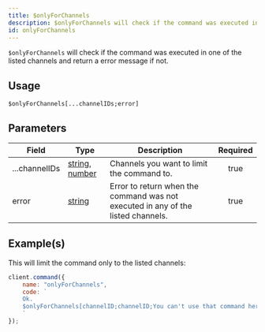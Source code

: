 ```yaml
---
title: $onlyForChannels
description: $onlyForChannels will check if the command was executed in one of the listed channels and return a error message if not.
id: onlyForChannels
---
```


`$onlyForChannels` will check if the command was executed in one of the listed channels and return a error message if
not.

## Usage

```aoi
$onlyForChannels[...channelIDs;error]
```

## Parameters

| Field         | Type                                                                                                                                                                                                 | Description                                                                      | Required |
| ------------- | ---------------------------------------------------------------------------------------------------------------------------------------------------------------------------------------------------- | -------------------------------------------------------------------------------- | :------: |
| ...channelIDs | [string](https://developer.mozilla.org/en-US/docs/Web/JavaScript/Reference/Global_Objects/String), [number](https://developer.mozilla.org/en-us/docs/web/javascript/reference/global_objects/number) | Channels you want to limit the command to.                                       |   true   |
| error         | [string](https://developer.mozilla.org/en-US/docs/Web/JavaScript/Reference/Global_Objects/String)                                                                                                    | Error to return when the command was not executed in any of the listed channels. |   true   |

## Example(s)

This will limit the command only to the listed channels:

```javascript
client.command({
    name: "onlyForChannels",
    code: `
    Ok.
    $onlyForChannels[channelID;channelID;You can't use that command here!]
    `
});
```
